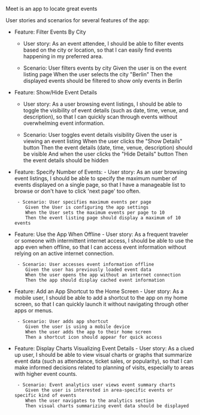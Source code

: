 Meet is an app to locate great events 


User stories and scenarios for several features of the app:

* Feature: Filter Events By City
   - User story: As an event attendee, I should be able to filter events based on the city or location, so that I can easily find events happening in my preferred area.

   - Scenario: User filters events by city
    Given the user is on the event listing page
    When the user selects the city "Berlin"
    Then the displayed events should be filtered to show only events in Berlin


* Feature: Show/Hide Event Details
   - User story: As a user browsing event listings, I should be able to toggle the visibility of event details (such as date, time, venue, and description), so that I can quickly             scan through events without overwhelming event information.

   - Scenario: User toggles event details visibility
          Given the user is viewing an event listing
          When the user clicks the "Show Details" button
          Then the event details (date, time, venue, description) should be visible
          And when the user clicks the "Hide Details" button
          Then the event details should be hidden


* Feature:  Specify Number of Events:
       - User story: As an user browsing event listings, I should be able to specify the maximum number of events displayed on a single page, so that I have a manageable list to browse             or don't have to click 'next page' too often.

       - Scenario: User specifies maximum events per page
          Given the User is configuring the app settings
          When the User sets the maximum events per page to 10
          Then the event listing page should display a maximum of 10 events


* Feature: Use the App When Offline
       - User story: As a frequent traveler or someone with intermittent internet access, I should be able to use the app even when offline, so that I can access event information                without relying on an active internet connection.

       - Scenario: User accesses event information offline
          Given the user has previously loaded event data
          When the user opens the app without an internet connection
          Then the app should display cached event information


* Feature: Add an App Shortcut to the Home Screen
       - User story: As a mobile user, I should be able to add a shortcut to the app on my home screen, so that I can quickly launch it without navigating through other apps or menus.

       - Scenario: User adds app shortcut
          Given the user is using a mobile device
          When the user adds the app to their home screen
          Then a shortcut icon should appear for quick access


* Feature: Display Charts Visualizing Event Details
       - User story: As a clued up user, I should be able to view visual charts or graphs that summarize event data (such as attendance, ticket sales, or popularity), so that I can make          informed decisions related to planning of visits, especially to areas with higher event counts.

       - Scenario: Event analytics user views event summary charts
          Given the user is interested in area-specific events or specific kind of events
          When the user navigates to the analytics section
          Then visual charts summarizing event data should be displayed

